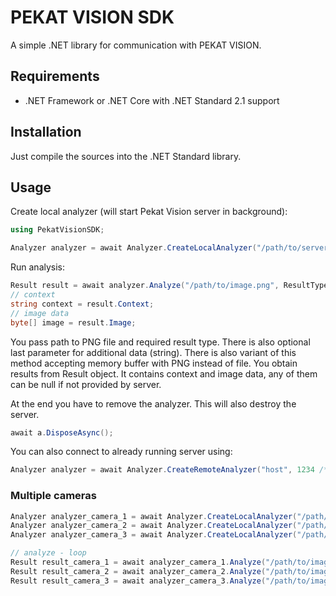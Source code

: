 # PEKAT VISION SDK

A simple .NET library for communication with PEKAT VISION.

## Requirements

* .NET Framework or .NET Core with .NET Standard 2.1 support

## Installation

Just compile the sources into the .NET Standard library.

## Usage

Create local analyzer (will start Pekat Vision server in background):

```csharp
using PekatVisionSDK;

Analyzer analyzer = await Analyzer.CreateLocalAnalyzer("/path/to/server/installation", "/path/to/project", "optional api key");
```

Run analysis:

```csharp
Result result = await analyzer.Analyze("/path/to/image.png", ResultType.AnnotatedImage);
// context
string context = result.Context;
// image data
byte[] image = result.Image;
```

You pass path to PNG file and required result type. There is also optional last parameter for additional data (string). There is also variant of this
method accepting memory buffer with PNG instead of file. You obtain results from Result object. It contains context and image data, any of them can
be null if not provided by server.

At the end you have to remove the analyzer. This will also destroy the server.

```csharp
await a.DisposeAsync();
```

You can also connect to already running server using:

```csharp
Analyzer analyzer = await Analyzer.CreateRemoteAnalyzer("host", 1234 /* port */, "optional api key");
```

### Multiple cameras

```csharp
Analyzer analyzer_camera_1 = await Analyzer.CreateLocalAnalyzer("/path/to/server/installation", "/path/to/project_camera_1", "");
Analyzer analyzer_camera_2 = await Analyzer.CreateLocalAnalyzer("/path/to/server/installation", "/path/to/project_camera_2", "");
Analyzer analyzer_camera_3 = await Analyzer.CreateLocalAnalyzer("/path/to/server/installation", "/path/to/project_camera_3", "");

// analyze - loop
Result result_camera_1 = await analyzer_camera_1.Analyze("/path/to/image.png", ResultType.AnnotatedImage);
Result result_camera_2 = await analyzer_camera_2.Analyze("/path/to/image.png", ResultType.AnnotatedImage);
Result result_camera_3 = await analyzer_camera_3.Analyze("/path/to/image.png", ResultType.AnnotatedImage);

```
